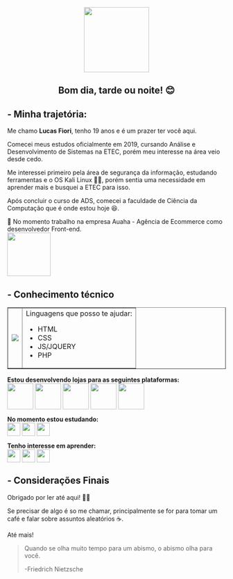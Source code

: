 <div align="center">
  <img src="https://i.imgur.com/uWGBDa5.jpg" align="center" width="150px">
 </div>
<h2 align="center">Bom dia, tarde ou noite! 😊</h2>

<h2>- Minha trajetória:</h2>
<p>Me chamo <b>Lucas Fiori</b>, tenho 19 anos e é um prazer ter você aqui.</p>

<p>Comecei meus estudos oficialmente em 2019, cursando Análise e Desenvolvimento de Sistemas na ETEC, porém meu interesse na área veio desde cedo.</p>

<p>Me interessei primeiro pela área de segurança da informação, estudando ferramentas e o OS Kali Linux 🐱‍💻, porém sentia uma necessidade em aprender mais e busquei a ETEC para isso.</p>

<p>Após concluir o curso de ADS, comecei a faculdade de Ciência da Computação que é onde estou hoje 😆.</p>

<p>💼 No momento trabalho na empresa Auaha - Agência de Ecommerce como desenvolvedor Front-end.<br>
<img src="https://i.imgur.com/SOVtZPU.gif" width="100px" heigth="10px"></p>
  <h2>- Conhecimento técnico</h2>
  <table border="none" align="center">
<tr>
  <td><img src="https://i.imgur.com/CpombmN.gif" align="center"></td>
  <td>Linguagens que posso te ajudar:
    <ul>
    <li>HTML</li>
    <li>CSS</li>
    <li>JS/JQUERY</li>
    <li>PHP</li>
    </ul>
</table>

  <span><b>Estou desenvolvendo lojas para as seguintes plataformas:</b><br>
    <img src="https://i.imgur.com/eDEo9iW.png" align="center" width="60px">
    <img src="https://i.imgur.com/lnmGan5.jpg" align="center" width="60px">
    <img src="https://i.imgur.com/6Im1EnJ.png" align="center" width="60px">
    <img src="https://i.imgur.com/D7uDBSj.png" align="center" width="60px">
    <img src="https://i.imgur.com/kWrrCnR.png" align="center" width="60px">
  </span>
<p><b>No momento estou estudando:</b><br>
 <img src="https://i.imgur.com/h6MyG8t.png" align="center" width="30px">
 <img src="https://i.imgur.com/siyvtmB.png" align="center" width="30px">
 <img src="https://i.imgur.com/AfO9tNh.png" align="center" width="30px">
<p>

<p><b>Tenho interesse em aprender:</b><br>
 <img src="https://i.imgur.com/MVvFozF.png" align="center" width="30px">
 <img src="https://i.imgur.com/p1SDBzN.png" align="center" width="30px">
 <img src="https://i.imgur.com/y2A8Pvf.png" align="center" width="30px"><p>
 
  <h2>- Considerações Finais</h2>
  
  <p>Obrigado por ler até aqui! 👨‍💻</p>
  <p>Se precisar de algo é so me chamar, principalmente se for para tomar um café e falar sobre assuntos aleatórios ☕. </p>
  <p>Até mais!</p>

<blockquote cite="http://developer.mozilla.org">
  <p>Quando se olha muito tempo para um abismo, o abismo olha para você.</p>
  <p>-Friedrich Nietzsche</p>
</blockquote>







<!--
**LucasRFiori/LucasRFiori** is a ✨ _special_ ✨ repository because its `README.md` (this file) appears on your GitHub profile.

Here are some ideas to get you started:

- 🔭 I’m currently working on ...
- 🌱 I’m currently learning ...
- 👯 I’m looking to collaborate on ...
- 🤔 I’m looking for help with ...
- 💬 Ask me about ...
- 📫 How to reach me: ...
- 😄 Pronouns: ...
- ⚡ Fun fact: ...
-->
